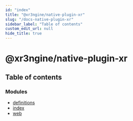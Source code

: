 ```yaml
---
id: "index"
title: "@xr3ngine/native-plugin-xr"
slug: "/docs-native-plugin-xr"
sidebar_label: "Table of contents"
custom_edit_url: null
hide_title: true
---
```


# @xr3ngine/native-plugin-xr

## Table of contents

### Modules

- [definitions](modules/definitions.md)
- [index](modules/index.md)
- [web](modules/web.md)
